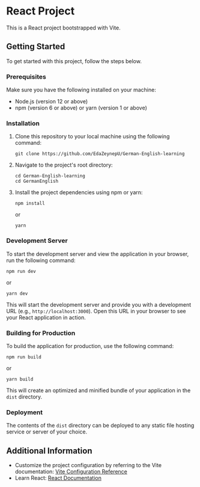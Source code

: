 # React Project

This is a React project bootstrapped with Vite.

## Getting Started

To get started with this project, follow the steps below.

### Prerequisites

Make sure you have the following installed on your machine:

- Node.js (version 12 or above)
- npm (version 6 or above) or yarn (version 1 or above)

### Installation

1. Clone this repository to your local machine using the following command:

   ```
   git clone https://github.com/EdaZeynepU/German-English-learning

   ```

2. Navigate to the project's root directory:

   ```
   cd German-English-learning
   cd GermanEnglish
   ```

3. Install the project dependencies using npm or yarn:

   ```
   npm install
   ```

   or

   ```
   yarn
   ```

### Development Server

To start the development server and view the application in your browser, run the following command:

```
npm run dev
```

or

```
yarn dev
```

This will start the development server and provide you with a development URL (e.g., `http://localhost:3000`). Open this URL in your browser to see your React application in action.

### Building for Production

To build the application for production, use the following command:

```
npm run build
```

or

```
yarn build
```

This will create an optimized and minified bundle of your application in the `dist` directory.

### Deployment

The contents of the `dist` directory can be deployed to any static file hosting service or server of your choice.

## Additional Information

- Customize the project configuration by referring to the Vite documentation: [Vite Configuration Reference](https://vitejs.dev/config/)
- Learn React: [React Documentation](https://reactjs.org/docs/getting-started.html)


